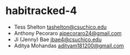 # habitracked-4

- Tess Shelton tashelton@csuchico.edu
- Anthony Pecoraro ajpecoraro24@gmail.com
- Ji (Jenny) Bae jbae4@csuchico.edu 
- Aditya Mohandas adityam181200@gmail.com

